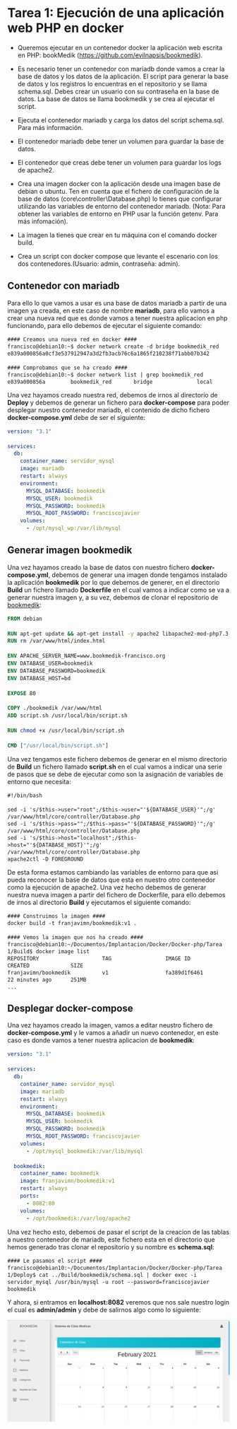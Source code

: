 # Tarea 1: Ejecución de una aplicación web PHP en docker

* Queremos ejecutar en un contenedor docker la aplicación web escrita en PHP: bookMedik (https://github.com/evilnapsis/bookmedik).

* Es necesario tener un contenedor con mariadb donde vamos a crear la base de datos y los datos de la aplicación. El script para generar la base de datos y los registros lo encuentras en el repositorio y se llama schema.sql. Debes crear un usuario con su contraseña en la base de datos. La base de datos se llama bookmedik y se crea al ejecutar el script.

* Ejecuta el contenedor mariadb y carga los datos del script schema.sql. Para más información.

* El contenedor mariadb debe tener un volumen para guardar la base de datos.

* El contenedor que creas debe tener un volumen para guardar los logs de apache2.

* Crea una imagen docker con la aplicación desde una imagen base de debian o ubuntu. Ten en cuenta que el fichero de configuración de la base de datos (core\controller\Database.php) lo tienes que configurar utilizando las variables de entorno del contenedor mariadb. (Nota: Para obtener las variables de entorno en PHP usar la función getenv. Para más infomación).

* La imagen la tienes que crear en tu máquina con el comando docker build.

* Crea un script con docker compose que levante el escenario con los dos contenedores.(Usuario: admin, contraseña: admin).

## Contenedor con mariadb

Para ello lo que vamos a usar es una base de datos mariadb a partir de una imagen ya creada, en este caso de nombre **mariadb**, para ello vamos a crear una nueva red que es donde vamos a tener nuestra aplicacion en php funcionando, para ello debemos de ejecutar el siguiente comando:
```shell
#### Creamos una nueva red en docker ####
francisco@debian10:~$ docker network create -d bridge bookmedik_red
e839a000856a0cf3e537912947a3d2fb3acb76c6a1865f210238f71abb07b342

#### Comprobamos que se ha creado ####
francisco@debian10:~$ docker network list | grep bookmedik_red
e839a000856a        bookmedik_red       bridge              local
```

Una vez hayamos creado nuestra red, debemos de irnos al directorio de **Deploy** y debemos de generar un fichero para **docker-compose** para poder desplegar nuestro contenedor mariadb, el contenido de dicho fichero **docker-compose.yml** debe de ser el siguiente:
```yml
version: "3.1"

services:
  db:
    container_name: servidor_mysql
    image: mariadb
    restart: always
    environment:
      MYSQL_DATABASE: bookmedik
      MYSQL_USER: bookmedik
      MYSQL_PASSWORD: bookmedik
      MYSQL_ROOT_PASSWORD: franciscojavier
    volumes:
      - /opt/mysql_wp:/var/lib/mysql
```

## Generar imagen bookmedik

Una vez hayamos creado la base de datos con nuestro fichero **docker-compose.yml**, debemos de generar una imagen donde tengamos instalado la aplicación **bookmedik** por lo que debemos de generer, en el directorio **Build** un fichero llamado **Dockerfile** en el cual vamos a indicar como se va a generar nuestra imagen y, a su vez, debemos de clonar el repositorio de [bookmedik](https://github.com/evilnapsis/bookmedik):
```Dockerfile
FROM debian

RUN apt-get update && apt-get install -y apache2 libapache2-mod-php7.3 php7.3 php7.3-mysql && apt-get clean && rm -rf /var/lib/apt/lists/*
RUN rm /var/www/html/index.html

ENV APACHE_SERVER_NAME=www.bookmedik-francisco.org
ENV DATABASE_USER=bookmedik
ENV DATABASE_PASSWORD=bookmedik
ENV DATABASE_HOST=bd

EXPOSE 80

COPY ./bookmedik /var/www/html
ADD script.sh /usr/local/bin/script.sh

RUN chmod +x /usr/local/bin/script.sh

CMD ["/usr/local/bin/script.sh"]
```

Una vez tengamos este fichero debemos de generar en el mismo directorio de **Build** un fichero llamado **script.sh** en el cual vamos a indicar una serie de pasos que se debe de ejecutar como son la asignación de variables de entorno que necesita:
```shell
#!/bin/bash

sed -i 's/$this->user="root";/$this->user="'${DATABASE_USER}'";/g' /var/www/html/core/controller/Database.php
sed -i 's/$this->pass="";/$this->pass="'${DATABASE_PASSWORD}'";/g' /var/www/html/core/controller/Database.php
sed -i 's/$this->host="localhost";/$this->host="'${DATABASE_HOST}'";/g' /var/www/html/core/controller/Database.php
apache2ctl -D FOREGROUND
```

De esta forma estamos cambiando las variables de entorno para que asi pueda reconocer la base de datos que esta en nuestro otro contenedor como la ejecución de apache2. Una vez hecho debemos de generar nuestra nueva imagen a partir del fichero de Dockerfile, para ello debemos de irnos al directorio **Build** y ejecutamos el siguiente comando:
```shell
#### Construimos la imagen ####
docker build -t franjavimn/bookmedik:v1 .

#### Vemos la imagen que nos ha creado ####
francisco@debian10:~/Documentos/Implantacion/Docker/Docker-php/Tarea 1/Build$ docker image list
REPOSITORY                    TAG                 IMAGE ID            CREATED             SIZE
franjavimn/bookmedik          v1                  fa389d1f6461        22 minutes ago      251MB
...
```

## Desplegar docker-compose

Una vez hayamos creado la imagen, vamos a editar neustro fichero de **docker-compose.yml** y le vamos a añadir un nuevo contenedor, en este caso es donde vamos a tener nuestra aplicacion de **bookmedik**:
```yml
version: "3.1"

services:
  db:
    container_name: servidor_mysql
    image: mariadb
    restart: always
    environment:
      MYSQL_DATABASE: bookmedik
      MYSQL_USER: bookmedik
      MYSQL_PASSWORD: bookmedik
      MYSQL_ROOT_PASSWORD: franciscojavier
    volumes:
      - /opt/mysql_bookmedik:/var/lib/mysql

  bookmedik:
    container_name: bookmedik
    image: franjavimn/bookmedik:v1
    restart: always
    ports:
      - 8082:80
    volumes:
      - /opt/bookmedik:/var/log/apache2
```

Una vez hecho esto, debemos de pasar el script de la creacion de las tablas a nuestro contenedor de mariadb, este fichero esta en el directorio que hemos generado tras clonar el repositorio y su nombre es **schema.sql**:
```shell
#### Le pasamos el script ####
francisco@debian10:~/Documentos/Implantacion/Docker/Docker-php/Tarea 1/Deploy$ cat ../Build/bookmedik/schema.sql | docker exec -i servidor_mysql /usr/bin/mysql -u root --password=franciscojavier bookmedik
```

Y ahora, si entramos en **localhost:8082** veremos que nos sale nuestro login el cual es **admin/admin** y debe de salirnos algo como lo siguiente:

![imagen bookmedik](https://raw.githubusercontent.com/FranJaviMN/elementos-grado/main/Implantacion/docker/bookmedik.png)


